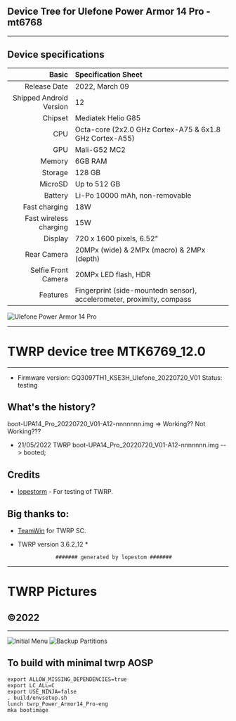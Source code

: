 Device Tree for Ulefone Power Armor 14 Pro - mt6768
--------------------------------------------------------
------------------------------------
## Device specifications
Basic   | Specification Sheet
-------:|:-------------------------
Release Date | 2022, March 09
Shipped Android Version | 12
Chipset | Mediatek Helio G85
CPU     | Octa-core (2x2.0 GHz Cortex-A75 & 6x1.8 GHz Cortex-A55)
GPU     | Mali-G52 MC2
Memory  | 6GB RAM
Storage | 128 GB
MicroSD | Up to 512 GB
Battery | Li-Po 10000 mAh, non-removable
Fast charging | 18W
Fast wireless charging | 15W
Display | 720 x 1600 pixels, 6.52"
Rear Camera  | 20MPx (wide) & 2MPx (macro) & 2MPx (depth)
Selfie Front Camera | 20MPx LED flash, HDR
Features| Fingerprint (side-mountedn sensor), accelerometer, proximity, compass

![Ulefone Power Armor 14 Pro](https://fdn2.gsmarena.com/vv/pics/ulefone/ulefone-power-armor-14-pro-1.jpg)

--------------------------------------------------------
# TWRP device tree MTK6769_12.0
---------------
- Firmware version: GQ3097TH1_KSE3H_Ulefone_20220720_V01
Status: testing

## What's the history?
boot-UPA14_Pro_20220720_V01-A12-nnnnnnn.img => Working?? Not Working???
- 21/05/2022 TWRP boot-UPA14_Pro_20220720_V01-A12-nnnnnnn.img --> booted;

## Credits

- [lopestorm](https://github.com/lopestom) - For testing of TWRP.<br/>

## Big thanks to:

- [TeamWin](https://github.com/TeamWin) for TWRP SC.
* TWRP version 3.6.2_12 *

                  ####### generated by lopestom #######
---------------
# TWRP Pictures
## ©2022
-------------
![Initial Menu](https://gRU-20220521_103640.jpg?raw=true)
![Backup Partitions](https://github.4739.jpg?raw=true)

## To build with minimal twrp AOSP
```
export ALLOW_MISSING_DEPENDENCIES=true
export LC_ALL=C
export USE_NINJA=false
. build/envsetup.sh
lunch twrp_Power_Armor14_Pro-eng
mka bootimage
```


